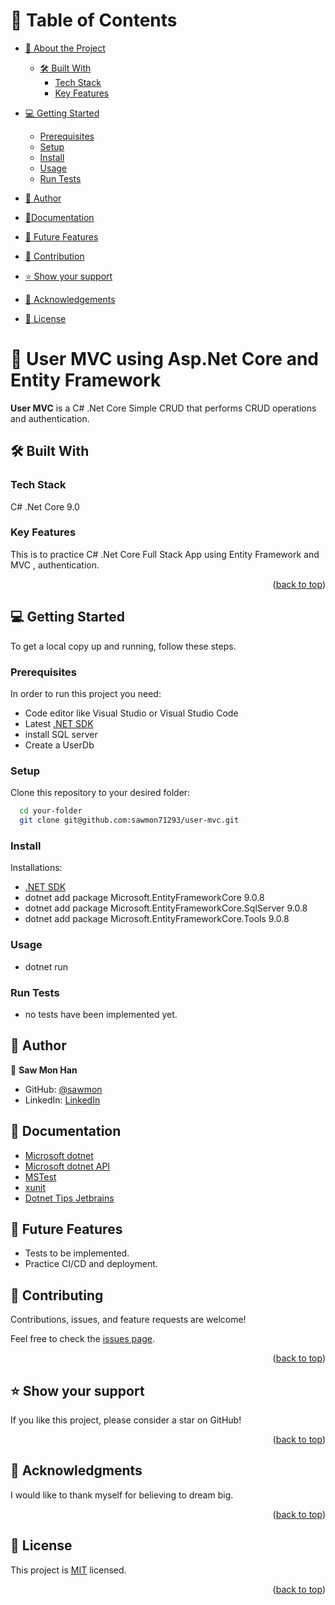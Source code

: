 <a name="readme-top"></a>

# 📗 Table of Contents

- [📖 About the Project](#about-project)

  - [🛠 Built With](#built-with)
    - [Tech Stack](#tech-stack)
    - [Key Features](#key-features)

- [💻 Getting Started](#getting-started)

  - [Prerequisites](#prerequisites)
  - [Setup](#setup)
  - [Install](#install)
  - [Usage](#usage)
  - [Run Tests](#runtests)

- [👥 Author](#authors)
- [🧾Documentation](#documentations)
- [🔭 Future Features](#features)
- [🤝 Contribution](#contributing)
- [⭐️ Show your support](#support)
- [🙏 Acknowledgements](#acknowledgements)
- [📝 License](#license)

<!-- PROJECT DESCRIPTION -->

# 📖 User MVC using Asp.Net Core and Entity Framework <a name="about-project"></a>

**User MVC** is a C# .Net Core Simple CRUD that performs CRUD operations and authentication.
## 🛠 Built With <a name="built-with"></a>

### Tech Stack

<a name="built-with">C# .Net Core 9.0</a>

<!-- Features -->

### Key Features <a name="key-features"></a>

This is to practice C# .Net Core Full Stack App using Entity Framework and MVC , authentication.

<p align="right">(<a href="#readme-top">back to top</a>)</p>

<!-- GETTING STARTED -->

## 💻 Getting Started <a name="getting-started"></a>

To get a local copy up and running, follow these steps.

### Prerequisites

In order to run this project you need:

- Code editor like Visual Studio or Visual Studio Code
- Latest [.NET SDK](https://dotnet.microsoft.com/en-us/download)
- install SQL server
- Create a UserDb

### Setup

Clone this repository to your desired folder:

```sh
  cd your-folder
  git clone git@github.com:sawmon71293/user-mvc.git
```

### Install

Installations:

- [.NET SDK](https://dotnet.microsoft.com/en-us/download)
- dotnet add package Microsoft.EntityFrameworkCore 9.0.8
- dotnet add package Microsoft.EntityFrameworkCore.SqlServer 9.0.8
- dotnet add package Microsoft.EntityFrameworkCore.Tools 9.0.8


### Usage

- dotnet run

### Run Tests <a name="runtests"></a>

- no tests have been implemented yet.

<!-- AUTHORS -->

## 👥 Author <a name="authors"></a>

👤 **Saw Mon Han**

- GitHub: [@sawmon](https://github.com/sawmon71293/)
- LinkedIn: [LinkedIn](https://www.linkedin.com/in/saw-mon-han/)

## 🧾 Documentation <a name="documentations"></a>

- [Microsoft dotnet](https://learn.microsoft.com/en-us/dotnet/csharp/)
- [Microsoft dotnet API](https://learn.microsoft.com/en-us/dotnet/api/)
- [MSTest](https://learn.microsoft.com/en-us/dotnet/core/testing/unit-testing-with-mstest)
- [xunit](https://xunit.net/docs/getting-started/netcore/cmdline)
- [Dotnet Tips Jetbrains](https://www.jetbrains.com/guide/dotnet/tips/)

## 🔭 Future Features <a name="features"></a>

- Tests to be implemented.
- Practice CI/CD and deployment.

<!-- CONTRIBUTING -->

## 🤝 Contributing <a name="contributing"></a>

Contributions, issues, and feature requests are welcome!

Feel free to check the [issues page](../../issues/).

<p align="right">(<a href="#readme-top">back to top</a>)</p>

<!-- SUPPORT -->

## ⭐️ Show your support <a name="support"></a>

If you like this project, please consider a star on GitHub!

<p align="right">(<a href="#readme-top">back to top</a>)</p>

<!-- ACKNOWLEDGEMENTS -->

## 🙏 Acknowledgments <a name="acknowledgements"></a>

I would like to thank myself for believing to dream big.

<p align="right">(<a href="#readme-top">back to top</a>)</p>

<!-- LICENSE -->

## 📝 License <a name="license"></a>

This project is [MIT](./LICENSE) licensed.

<p align="right">(<a href="#readme-top">back to top</a>)</p>

